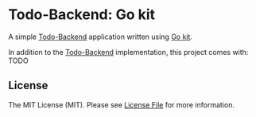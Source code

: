 # Todo-Backend: Go kit

A simple [Todo-Backend](http://todobackend.com/) application written using [Go kit](https://gokit.io/).

In addition to the [Todo-Backend](http://todobackend.com/) implementation, this project comes with: TODO


## License

The MIT License (MIT). Please see [License File](LICENSE) for more information.
